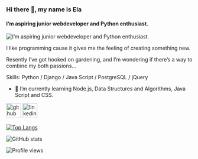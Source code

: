### Hi there 👋, my name is Ela
#### I’m aspiring junior webdeveloper and Python enthusiast. 
![I’m aspiring junior webdeveloper and Python enthusiast. ](https://arturssmirnovs.github.io/github-profile-readme-generator/images/banner.png)

I like programming cause it gives me the feeling of creating something new. 

Resently I’ve got hooked on gardening, and I’m wondering if there’s a way to combine my both passions... 

Skills: Python / Django / Java Script / PostgreSQL / jQuery

- 🌱 I’m currently learning Node.js, Data Structures and Algorithms, Java Script and CSS. 


[<img src='https://cdn.jsdelivr.net/npm/simple-icons@3.0.1/icons/github.svg' alt='github' height='40'>](https://github.com/ElaJK01)  [<img src='https://cdn.jsdelivr.net/npm/simple-icons@3.0.1/icons/linkedin.svg' alt='linkedin' height='40'>](https://www.linkedin.com/in/elzbieta-januskaleta/)  

[![Top Langs](https://github-readme-stats.vercel.app/api/top-langs/?username=ElaJK01)](https://github.com/anuraghazra/github-readme-stats)

![GitHub stats](https://github-readme-stats.vercel.app/api?username=ElaJK01&show_icons=true)  

![Profile views](https://gpvc.arturio.dev/ElaJK01)  
